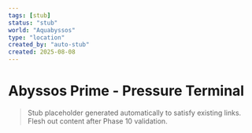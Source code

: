 ```yaml
---
tags: [stub]
status: "stub"
world: "Aquabyssos"
type: "location"
created_by: "auto-stub"
created: 2025-08-08
---
```


# Abyssos Prime - Pressure Terminal

> Stub placeholder generated automatically to satisfy existing links. Flesh out content after Phase 10 validation.
